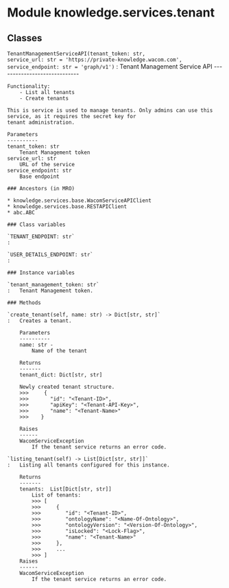Module knowledge.services.tenant
================================

Classes
-------

`TenantManagementServiceAPI(tenant_token: str, service_url: str = 'https://private-knowledge.wacom.com', service_endpoint: str = 'graph/v1')`
:   Tenant Management Service API
    -----------------------------
    
    Functionality:
        - List all tenants
        - Create tenants
    
    This is service is used to manage tenants. Only admins can use this service, as it requires the secret key for
    tenant administration.
    
    Parameters
    ----------
    tenant_token: str
        Tenant Management token
    service_url: str
        URL of the service
    service_endpoint: str
        Base endpoint

    ### Ancestors (in MRO)

    * knowledge.services.base.WacomServiceAPIClient
    * knowledge.services.base.RESTAPIClient
    * abc.ABC

    ### Class variables

    `TENANT_ENDPOINT: str`
    :

    `USER_DETAILS_ENDPOINT: str`
    :

    ### Instance variables

    `tenant_management_token: str`
    :   Tenant Management token.

    ### Methods

    `create_tenant(self, name: str) ‑> Dict[str, str]`
    :   Creates a tenant.
        
        Parameters
        ----------
        name: str -
            Name of the tenant
        
        Returns
        -------
        tenant_dict: Dict[str, str]
        
        Newly created tenant structure.
        >>>     {
        >>>       "id": "<Tenant-ID>",
        >>>       "apiKey": "<Tenant-API-Key>",
        >>>       "name": "<Tenant-Name>"
        >>>    }
        
        Raises
        ------
        WacomServiceException
            If the tenant service returns an error code.

    `listing_tenant(self) ‑> List[Dict[str, str]]`
    :   Listing all tenants configured for this instance.
        
        Returns
        -------
        tenants:  List[Dict[str, str]]
            List of tenants:
            >>> [
            >>>     {
            >>>        "id": "<Tenant-ID>",
            >>>        "ontologyName": "<Name-Of-Ontology>",
            >>>        "ontologyVersion": "<Version-Of-Ontology>",
            >>>        "isLocked": "<Lock-Flag>",
            >>>        "name": "<Tenant-Name>"
            >>>     },
            >>>     ...
            >>> ]
        Raises
        ------
        WacomServiceException
            If the tenant service returns an error code.